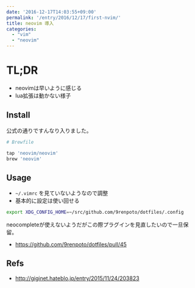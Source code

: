 ```yaml
---
date: '2016-12-17T14:03:55+09:00'
permalink: '/entry/2016/12/17/first-nvim/'
title: neovim 導入
categories:
  - "vim"
  - "neovim"
---
```

# TL;DR

- neovimは早いように感じる
- lua拡張は動かない様子

## Install

公式の通りですんなり入りました。

```rb
# Brewfile

tap 'neovim/neovim'
brew 'neovim'
```

## Usage

- `~/.vimrc` を見ていないようなので調整
- 基本的に設定は使い回せる

```zsh
export XDG_CONFIG_HOME=~/src/github.com/9renpoto/dotfiles/.config
```

neocompleteが使えないようだがこの際プラグインを見直したいので一旦保留。

- <https://github.com/9renpoto/dotfiles/pull/45>

## Refs

- <http://giginet.hateblo.jp/entry/2015/11/24/203823>
